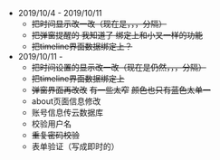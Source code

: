 * 2019/10/4 - 2019/10/11
  - ~~把时间显示改一改（现在是，，，分隔）~~
  - ~~把弹窗提醒的 我知道了 绑定上和小叉一样的功能~~
  - ~~把timeline界面数据绑定上？~~
* 2019/10/11 -
  - ~~把时间设置的显示改一改（现在是仍然，，，分隔）~~
  - ~~把timeline界面数据绑定上~~
  - ~~弹窗界面再改改~~ ~~有一些太窄~~ ~~颜色也只有蓝色太单一~~
  - about页面信息修改
  - 账号信息传云数据库
  - 校验用户名
  - ~~重复密码校验~~
  - 表单验证（写成即时的）
